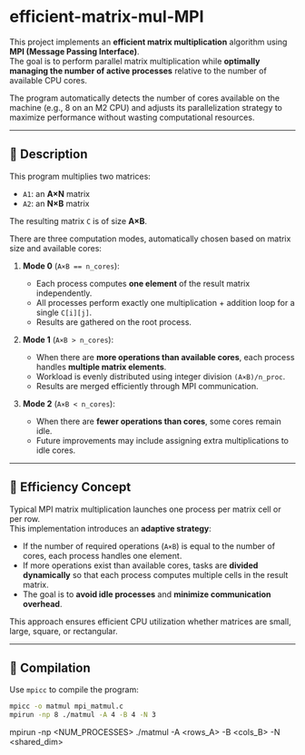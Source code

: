 # efficient-matrix-mul-MPI
This project implements an **efficient matrix multiplication** algorithm using **MPI (Message Passing Interface)**.  
The goal is to perform parallel matrix multiplication while **optimally managing the number of active processes** relative to the number of available CPU cores.

The program automatically detects the number of cores available on the machine (e.g., 8 on an M2 CPU) and adjusts its parallelization strategy to maximize performance without wasting computational resources.

---

## 🚀 Description
This program multiplies two matrices:

- `A1`: an **A×N** matrix  
- `A2`: an **N×B** matrix  

The resulting matrix `C` is of size **A×B**.

There are three computation modes, automatically chosen based on matrix size and available cores:

1. **Mode 0** (`A×B == n_cores`):  
   - Each process computes **one element** of the result matrix independently.  
   - All processes perform exactly one multiplication + addition loop for a single `C[i][j]`.  
   - Results are gathered on the root process.

2. **Mode 1** (`A×B > n_cores`):  
   - When there are **more operations than available cores**, each process handles **multiple matrix elements**.  
   - Workload is evenly distributed using integer division `(A×B)/n_proc`.  
   - Results are merged efficiently through MPI communication.

3. **Mode 2** (`A×B < n_cores`):  
   - When there are **fewer operations than cores**, some cores remain idle.  
   - Future improvements may include assigning extra multiplications to idle cores.

---

## 🔬 Efficiency Concept
Typical MPI matrix multiplication launches one process per matrix cell or per row.  
This implementation introduces an **adaptive strategy**:

- If the number of required operations (`A×B`) is equal to the number of cores, each process handles one element.
- If more operations exist than available cores, tasks are **divided dynamically** so that each process computes multiple cells in the result matrix.
- The goal is to **avoid idle processes** and **minimize communication overhead**.

This approach ensures efficient CPU utilization whether matrices are small, large, square, or rectangular.

---

## 🧩 Compilation

Use `mpicc` to compile the program:

```bash
mpicc -o matmul mpi_matmul.c
mpirun -np 8 ./matmul -A 4 -B 4 -N 3
```

mpirun -np <NUM_PROCESSES> ./matmul -A <rows_A> -B <cols_B> -N <shared_dim>

